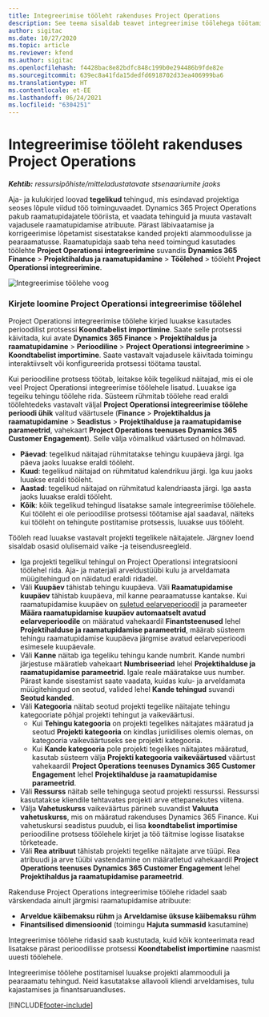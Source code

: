 ```yaml
---
title: Integreerimise tööleht rakenduses Project Operations
description: See teema sisaldab teavet integreerimise töölehega töötamise kohta rakenduses Project Operations.
author: sigitac
ms.date: 10/27/2020
ms.topic: article
ms.reviewer: kfend
ms.author: sigitac
ms.openlocfilehash: f4428bac8e82bdfc848c199b0e294486b9fde82e
ms.sourcegitcommit: 639ec8a41fda15dedfd6918702d33ea406999ba6
ms.translationtype: HT
ms.contentlocale: et-EE
ms.lasthandoff: 06/24/2021
ms.locfileid: "6304251"
---
```

# <a name="integration-journal-in-project-operations"></a>Integreerimise tööleht rakenduses Project Operations

_**Kehtib:** ressursipõhiste/mitteladustatavate stsenaariumite jaoks_

Aja- ja kulukirjed loovad **tegelikud** tehingud, mis esindavad projektiga seoses lõpule viidud töö toiminguvaadet. Dynamics 365 Project Operations pakub raamatupidajatele tööriista, et vaadata tehinguid ja muuta vastavalt vajadusele raamatupidamise atribuute. Pärast läbivaatamise ja korrigeerimise lõpetamist sisestatakse kanded projekti alammoodulisse ja pearaamatusse. Raamatupidaja saab teha need toimingud kasutades töölehte **Project Operationsi integreerimine** suvandis **Dynamics 365 Finance** > **Projektihaldus ja raamatupidamine** > **Töölehed** >  tööleht **Project Operationsi integreerimine**.

![Integreerimise töölehe voog](./media/IntegrationJournal.png)

### <a name="create-records-in-the-project-operations-integration-journal"></a>Kirjete loomine Project Operationsi integreerimise töölehel

Project Operationsi integreerimise töölehe kirjed luuakse kasutades perioodilist protsessi **Koondtabelist importimine**. Saate selle protsessi käivitada, kui avate **Dynamics 365 Finance** > **Projektihaldus ja raamatupidamine** > **Perioodiline** > **Project Operationsi integreerimine** > **Koondtabelist importimine**. Saate vastavalt vajadusele käivitada toimingu interaktiivselt või konfigureerida protsessi töötama taustal.

Kui perioodiline protsess töötab, leitakse kõik tegelikud näitajad, mis ei ole veel Project Operationsi integreerimise töölehele lisatud. Luuakse iga tegeiku tehingu töölehe rida.
Süsteem rühmitab töölehe read eraldi töölehtedeks vastavalt väljal **Project Operationsi integreerimise töölehe perioodi ühik** valitud väärtusele (**Finance** > **Projektihaldus ja raamatupidamine** > **Seadistus** > **Projektihalduse ja raamatupidamise parameetrid**, vahekaart **Project Operations teenuses Dynamics 365 Customer Engagement**). Selle välja võimalikud väärtused on hõlmavad.

  - **Päevad**: tegelikud näitajad rühmitatakse tehingu kuupäeva järgi. Iga päeva jaoks luuakse eraldi tööleht.
  - **Kuud**: tegelikud näitajad on rühmitatud kalendrikuu järgi. Iga kuu jaoks luuakse eraldi tööleht.
  - **Aastad**: tegelikud näitajad on rühmitatud kalendriaasta järgi. Iga aasta jaoks luuakse eraldi tööleht.
  - **Kõik**: kõik tegelikud tehingud lisatakse samale integreerimise töölehele. Kui tööleht ei ole perioodilise protsessi töötamise ajal saadaval, näiteks kui tööleht on tehingute postitamise protsessis, luuakse uus tööleht.

Tööleh read luuakse vastavalt projekti tegelikele näitajatele. Järgnev loend sisaldab osasid olulisemaid vaike -ja teisendusreegleid.

  - Iga projekti tegelikul tehingul on Project Operationsi integratsiooni töölehel rida. Aja- ja materjali arveldustüübi kulu ja arveldamata müügitehingud on näidatud eraldi ridadel.
  - Väli **Kuupäev** tähistab tehingu kuupäeva. Väli **Raamatupidamise kuupäev** tähistab kuupäeva, mil kanne pearaamatusse kantakse. Kui raamatupidamise kuupäev on [suletud eelarveperioodil](/dynamics365/finance/general-ledger/close-general-ledger-at-period-end) ja parameeter **Määra raamatupidamise kuupäev automaatselt avatud eelarveperioodile** on määratud vahekaardil **Finantsteenused** lehel **Projektihalduse ja raamatupidamise parameetrid**, määrab süsteem tehingu raamatupidamise kuupäeva järgmise avatud eelarveperioodi esimesele kuupäevale.
  - Väli **Kanne** näitab iga tegeliku tehingu kande numbrit. Kande numbri järjestuse määratleb vahekaart **Numbriseeriad** lehel **Projektihalduse ja raamatupidamise parameetrid**. Igale reale määratakse uus number. Pärast kande sisestamist saate vaadata, kuidas kulu- ja arveldamata müügitehingud on seotud, valided lehel **Kande tehingud** suvandi **Seotud kanded**.
  - Väli **Kategooria** näitab seotud projekti tegelike näitajate tehingu kategooriate põhjal projekti tehingut ja vaikeväärtusi.
    - Kui **Tehingu kategooria** on projekti tegelikes näitajates määratud ja seotud **Projekti kategooria** on kindlas juriidilises olemis olemas, on kategooria vaikeväärtuseks see projekti kategooria.
    - Kui **Kande kategooria** pole projekti tegelikes näitajates määratud, kasutab süsteem välja **Projekti kategooria vaikeväärtused** väärtust vahekaardil **Project Operations teenuses Dynamics 365 Customer Engagement** lehel **Projektihalduse ja raamatupidamise parameetrid**.
  - Väli **Ressurss** näitab selle tehinguga seotud projekti ressurssi. Ressurssi kasutatakse kliendile tehtavates projekti arve ettepanekutes viitena.
  - Välja **Vahetuskurss** vaikeväärtus pärineb suvandist **Valuuta vahetuskurss**, mis on määratud rakenduses Dynamics 365 Finance. Kui vahetuskursi seadistus puudub, ei lisa **koondtabelist importimise** perioodiline protsess töölehele kirjet ja töö täitmise logisse lisatakse tõrketeade.
  - Väli **Rea atribuut** tähistab projekti tegelike näitajate arve tüüpi. Rea atribuudi ja arve tüübi vastendamine on määratletud vahekaardil **Project Operations teenuses Dynamics 365 Customer Engagement** lehel **Projektihaldus ja raamatupidamise parameetrid**.

Rakenduse Project Operations integreerimise töölehe ridadel saab värskendada ainult järgmisi raamatupidamise atribuute:

- **Arveldue käibemaksu rühm** ja **Arveldamise üksuse käibemaksu rühm**
- **Finantsilised dimensioonid** (toimingu **Hajuta summasid** kasutamine)

Integreerimise töölehe ridasid saab kustutada, kuid kõik konteerimata read lisatakse pärast perioodilisse protsessi **Koondtabelist importimine** naasmist uuesti töölehele.

Integreerimise töölehe postitamisel luuakse projekti alammooduli ja pearaamatu tehingud. Neid kasutatakse allavooli kliendi arveldamises, tulu kajastamises ja finantsaruandluses.


[!INCLUDE[footer-include](../includes/footer-banner.md)]
